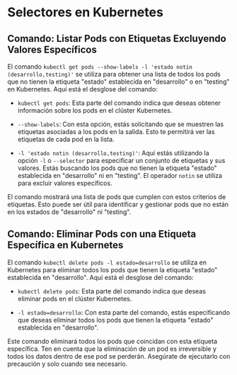 # Selectores en Kubernetes

## Comando: Listar Pods con Etiquetas Excluyendo Valores Específicos

El comando `kubectl get pods --show-labels -l 'estado notin (desarrollo,testing)'` se utiliza para obtener una lista de todos los pods que no tienen la etiqueta "estado" establecida en "desarrollo" o en "testing" en Kubernetes. Aquí está el desglose del comando:

- `kubectl get pods`: Esta parte del comando indica que deseas obtener información sobre los pods en el clúster Kubernetes.

- `--show-labels`: Con esta opción, estás solicitando que se muestren las etiquetas asociadas a los pods en la salida. Esto te permitirá ver las etiquetas de cada pod en la lista.

- `-l 'estado notin (desarrollo,testing)'`: Aquí estás utilizando la opción `-l` o `--selector` para especificar un conjunto de etiquetas y sus valores. Estás buscando los pods que no tienen la etiqueta "estado" establecida en "desarrollo" ni en "testing". El operador `notin` se utiliza para excluir valores específicos.

El comando mostrará una lista de pods que cumplen con estos criterios de etiquetas. Esto puede ser útil para identificar y gestionar pods que no están en los estados de "desarrollo" ni "testing".

## Comando: Eliminar Pods con una Etiqueta Específica en Kubernetes

El comando `kubectl delete pods -l estado=desarrollo` se utiliza en Kubernetes para eliminar todos los pods que tienen la etiqueta "estado" establecida en "desarrollo". Aquí está el desglose del comando:

- `kubectl delete pods`: Esta parte del comando indica que deseas eliminar pods en el clúster Kubernetes.

- `-l estado=desarrollo`: Con esta parte del comando, estás especificando que deseas eliminar todos los pods que tienen la etiqueta "estado" establecida en "desarrollo".

Este comando eliminará todos los pods que coincidan con esta etiqueta específica. Ten en cuenta que la eliminación de un pod es irreversible y todos los datos dentro de ese pod se perderán. Asegúrate de ejecutarlo con precaución y solo cuando sea necesario.
